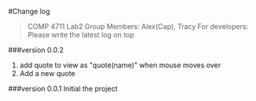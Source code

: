 #Change log
>COMP 4711 Lab2
>Group Members: Alex(Cap), Tracy
>For developers:
>Please write the latest log on top

###version 0.0.2
1. add quote to view as "quote(name)" when mouse moves over
2. Add a new quote

###version 0.0.1
Initial the project